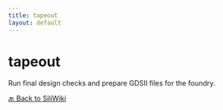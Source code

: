 ```yaml
---
title: tapeout
layout: default
---
```


# tapeout
Run final design checks and prepare GDSII files for the foundry.



[🔙 Back to SiliWiki](../index.md)
